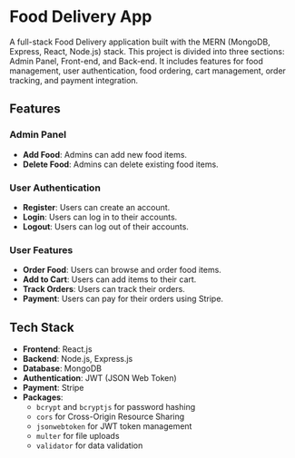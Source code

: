 # Food Delivery App

A full-stack Food Delivery application built with the MERN (MongoDB, Express, React, Node.js) stack. This project is divided into three sections: Admin Panel, Front-end, and Back-end. It includes features for food management, user authentication, food ordering, cart management, order tracking, and payment integration.

## Features

### Admin Panel
- **Add Food**: Admins can add new food items.
- **Delete Food**: Admins can delete existing food items.

### User Authentication
- **Register**: Users can create an account.
- **Login**: Users can log in to their accounts.
- **Logout**: Users can log out of their accounts.

### User Features
- **Order Food**: Users can browse and order food items.
- **Add to Cart**: Users can add items to their cart.
- **Track Orders**: Users can track their orders.
- **Payment**: Users can pay for their orders using Stripe.

## Tech Stack

- **Frontend**: React.js
- **Backend**: Node.js, Express.js
- **Database**: MongoDB
- **Authentication**: JWT (JSON Web Token)
- **Payment**: Stripe
- **Packages**:
  - `bcrypt` and `bcryptjs` for password hashing
  - `cors` for Cross-Origin Resource Sharing
  - `jsonwebtoken` for JWT token management
  - `multer` for file uploads
  - `validator` for data validation

